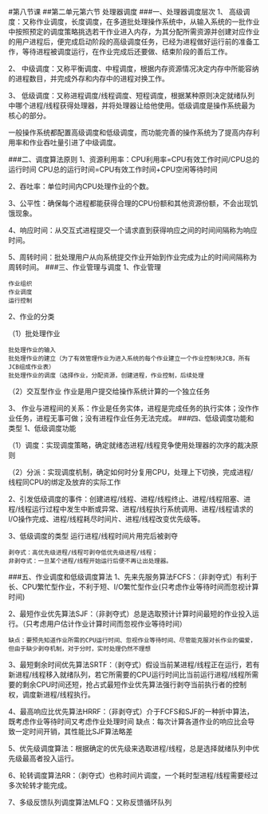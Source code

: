 #第八节课
##第二单元第六节 处理器调度
###一、处理器调度层次
1、	高级调度：又称作业调度，长度调度，在多道批处理操作系统中，从输入系统的一批作业中按照预定的调度策略挑选若干作业进入内存，为其分配所需资源并创建对应作业的用户进程后，便完成启动阶段的高级调度任务，已经为进程做好运行前的准备工作，等待进程被调度运行，在作业完成后还要做、结束阶段的善后工作。

2、	中级调度：又称平衡调度、中程调度，根据内存资源情况决定内存中所能容纳的进程数目，并完成外存和内存中的进程对换工作。

3、	低级调度：又称进程调度/线程调度、短程调度，根据某种原则决定就绪队列中哪个进程/线程获得处理器，并将处理器让给他使用。低级调度是操作系统最为核心的部分。

一般操作系统都配置高级调度和低级调度，而功能完善的操作系统为了提高内存利用率和作业吞吐量引进了中级调度。
  
###二、调度算法原则
1、资源利用率：CPU利用率=CPU有效工作时间/CPU总的运行时间
               CPU总的运行时间=CPU有效工作时间+CPU空闲等待时间

2、吞吐率：单位时间内CPU处理作业的个数。

3、公平性：确保每个进程都能获得合理的CPU份额和其他资源份额，不会出现饥饿现象。

4、响应时间：从交互式进程提交一个请求直到获得响应之间的时间间隔称为响应时间。

5、周转时间：批处理用户从向系统提交作业开始到作业完成为止的时间间隔称为周转时间。
###三、作业管理与调度
1、作业管理	

    作业组织
    作业调度
	运行控制
2、作业的分类

（1）批处理作业

    批处理作业的输入
    批处理作业的建立（为了有效管理作业为进入系统的每个作业建立一个作业控制块JCB，所有JCB组成作业表）
    批处理作业的调度（选择作业，分配资源，创建进程，作业控制，后续处理
（2）交互型作业
作业是用户提交给操作系统计算的一个独立任务


3、	作业与进程间的关系：作业是任务实体，进程是完成任务的执行实体；没作作业任务，进程无事可做；没有进程作业任务无法完成。
###四、低级调度功能和类型
1、低级调度功能

（1）调度：实现调度策略，确定就绪态进程/线程竞争使用处理器的次序的裁决原则

（2）分派：实现调度机制，确定如何时分复用CPU，处理上下切换，完成进程/线程同CPU的绑定及放弃的实际工作

2、引发低级调度的事件：创建进程/线程、进程/线程终止、进程/线程阻塞、进程/线程运行过程中发生中断或异常、进程/线程执行系统调用、进程/线程请求的I/O操作完成、进程/线程耗尽时间片、进程/线程改变优先级等。

3、低级调度的类型	运行进程/线程时间片用完后被剥夺

    剥夺式：高优先级进程/线程可剥夺低优先级进程/线程；
    非剥夺式：一旦某个进程/线程开始运行后便不再让出处理器。
###五、作业调度和低级调度算法
1、先来先服务算法FCFS：（非剥夺式）有利于长、CPU繁忙型作业，不利于短、I/O繁忙型作业(只考虑作业等待时间而忽视计算时间)

2、最短作业优先算法SJF：（非剥夺式）总是选取预计计算时间最短的作业投入运行。（只考虑用户估计作业计算时间而忽视作业等待时间）

    缺点：要预先知道作业所需的CPU运行时间、忽视作业等待时间、尽管能克服对长作业的偏爱，但由于缺少剥夺机制，对于分时，实时处理仍然不理想
3、最短剩余时间优先算法SRTF：（剥夺式）假设当前某进程/线程正在运行，若有新进程/线程移入就绪队列，若它所需要的CPU运行时间比当前运行进程/线程所需要的剩余CPU时间还短，抢占式最短作业优先算法强行剥夺当前执行者的控制权，调度新进程/线程执行。

4、最高响应比优先算法HRRF：（非剥夺式）介于FCFS和SJF的一种折中算法，既考虑作业等待时间又考虑作业处理时间
    缺点：每次计算各道作业的响应比会导致一定时间开销，其性能比SJF算法略差


5、优先级调度算法：根据确定的优先级来选取进程/线程，总是选择就绪队列中优先级最高者投入运行。

6、轮转调度算法RR：（剥夺式）也称时间片调度，一个耗时型进程/线程需要经过多次轮转才能完成。

7、多级反馈队列调度算法MLFQ：又称反馈循环队列
